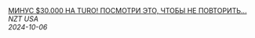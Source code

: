<!--2024-10-06 15:34:45-->
<div class="yb">
  <a class="nodecor" href="/posts.html?rabota/minus_30_000_na_turo_posmotri_eto_chtoby_ne_povtorit_etih_oshibok">
    <img class="preview" data-videoid="9XgS7hoX_uw" src="https://i2.ytimg.com/vi/9XgS7hoX_uw/hqdefault.jpg" align="middle" alt="">
  </a>
  <div class="inlbl text">
    <a class="nodecor" href="/posts.html?rabota/minus_30_000_na_turo_posmotri_eto_chtoby_ne_povtorit_etih_oshibok">МИНУС $30.000 НА TURO! ПОСМОТРИ ЭТО, ЧТОБЫ НЕ ПОВТОРИТЬ...</a><br>
    <i class="smaller2">NZT USA</i><br>
    <i class="smaller3">2024-10-06</i>
  </div>
</div>
